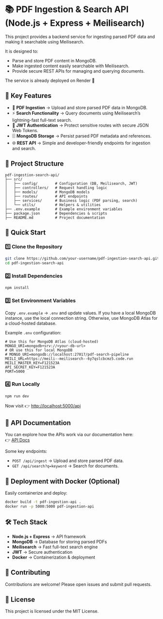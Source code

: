 # 📚 PDF Ingestion & Search API (Node.js + Express + Meilisearch)

This project provides a backend service for ingesting parsed PDF data and making it searchable using Meilisearch.

It is designed to:

- Parse and store PDF content in MongoDB.
- Make ingested content easily searchable with Meilisearch.
- Provide secure REST APIs for managing and querying documents.

The service is already deployed on Render 🚀

## 🔑 Key Features

- 📄 **PDF Ingestion** → Upload and store parsed PDF data in MongoDB.
- ⚡ **Search Functionality** → Query documents using Meilisearch’s lightning-fast full-text search.
- 🔐 **JWT Authentication** → Protect sensitive routes with secure JSON Web Tokens.
- 🗄️ **MongoDB Storage** → Persist parsed PDF metadata and references.
- 🌐 **REST API** → Simple and developer-friendly endpoints for ingestion and search.

## 📂 Project Structure

```
pdf-ingestion-search-api/
├── src/
│   ├── config/        # Configuration (DB, Meilisearch, JWT)
│   ├── controllers/   # Request handling logic
│   ├── models/        # MongoDB models
│   ├── routes/        # API endpoints
│   ├── services/      # Business logic (PDF parsing, search)
│   └── utils/         # Helpers & utilities
├── .env.example       # Example environment variables
├── package.json       # Dependencies & scripts
├── README.md          # Project documentation
```

## 🚀 Quick Start

### 1️⃣ Clone the Repository
```bash
git clone https://github.com/your-username/pdf-ingestion-search-api.git
cd pdf-ingestion-search-api
```

### 2️⃣ Install Dependencies
```bash
npm install
```

### 3️⃣ Set Environment Variables

Copy `.env.example` → `.env` and update values. If you have a local MongoDB instance, use the local connection string. Otherwise, use MongoDB Atlas for a cloud-hosted database.

Example `.env` configuration:

```
# Use this for MongoDB Atlas (cloud-hosted)
MONGO_URI=mongodb+srv://<your-db-url>
# OR use this for local MongoDB
# MONGO_URI=mongodb://localhost:27017/pdf-search-pipeline
MEILI_URL=https://meili--meilisearch--6y7qslcbcmz5.code.run
MEILI_MASTER_KEY=F121523A
API_SECRET_KEY=F121523A
PORT=5000
```

### 4️⃣ Run Locally
```bash
npm run dev
```

Now visit 👉 [http://localhost:5000/api](http://localhost:5000/api)

## 📖 API Documentation

You can explore how the APIs work via our documentation here:  
👉 [API Docs](http://localhost:5000/api)

Some key endpoints:

- `POST /api/ingest` → Upload and store parsed PDF data.
- `GET /api/search?q=keyword` → Search for documents.

## 🐳 Deployment with Docker (Optional)

Easily containerize and deploy:

```bash
docker build -t pdf-ingestion-api .
docker run -p 5000:5000 pdf-ingestion-api
```

## 🛠️ Tech Stack

- **Node.js + Express** → API framework
- **MongoDB** → Database for storing parsed PDFs
- **Meilisearch** → Fast full-text search engine
- **JWT** → Secure authentication
- **Docker** → Containerization & deployment

## 🤝 Contributing

Contributions are welcome! Please open issues and submit pull requests.

## 📜 License

This project is licensed under the MIT License.
